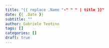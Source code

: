 ```yaml
---
title: "{{ replace .Name "-" " " | title }}"
date: {{ .Date }}
subtitle: ""
author: Gabriele Teotino
tags: []
categories: []
draft: true
---
```

